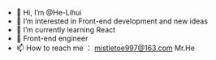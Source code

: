 - 👋 Hi, I’m @He-Lihui
- 👀 I’m interested in Front-end development and new ideas
- 🌱 I’m currently learning React
- 💞️ Front-end engineer
- 📫 How to reach me   ：   mistletoe997@163.com    Mr.He

<!---
He-Lihui/He-Lihui is a ✨ special ✨ repository because its `README.md` (this file) appears on your GitHub profile.
You can click the Preview link to take a look at your changes.
--->
